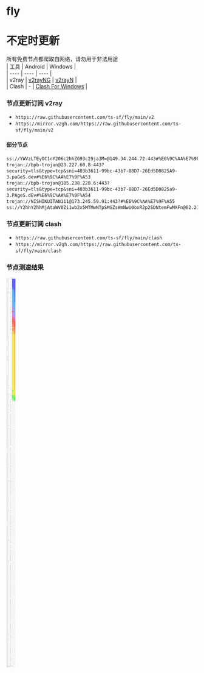 # fly
# 不定时更新
所有免费节点都爬取自网络，请勿用于非法用途  
|  工具  | Android  | Windows  |  
|  ----  | ----   | ----  |  
| v2ray  | [v2rayNG](https://github.com/2dust/v2rayNG/releases) | [v2rayN](https://github.com/2dust/v2rayN/releases) |  
| Clash  | - | [Clash For Windows](https://github.com/2dust/clashN/releases) | 
  
### 节点更新订阅  v2ray
- `https://raw.githubusercontent.com/ts-sf/fly/main/v2`  
- `https://mirror.v2gh.com/https://raw.githubusercontent.com/ts-sf/fly/main/v2`  

#### 部分节点  
``` 
ss://YWVzLTEyOC1nY206c2hhZG93c29ja3M=@149.34.244.72:443#%E6%9C%AA%E7%9F%A52%201.4MB%2Fs
trojan://bpb-trojan@23.227.60.8:443?security=tls&type=tcp&sni=403b3611-99bc-43b7-88D7-26Ed5D0825A9-3.paGeS.dev#%E6%9C%AA%E7%9F%A53
trojan://bpb-trojan@185.238.228.6:443?security=tls&type=tcp&sni=403b3611-99bc-43b7-88D7-26Ed5D0825a9-3.PAgeS.dEv#%E6%9C%AA%E7%9F%A54
trojan://NISHIKUITAN111@173.245.59.91:443?#%E6%9C%AA%E7%9F%A55
ss://Y2hhY2hhMjAtaWV0Zi1wb2x5MTMwNTpSMGZsWmNwU0oxR2p2SDNtemFwMXFn@62.210.88.22:443#%E6%9C%AA%E7%9F%A56%20578.5KB%2Fs
```
### 节点更新订阅  clash
- `https://raw.githubusercontent.com/ts-sf/fly/main/clash`  
- `https://mirror.v2gh.com/https://raw.githubusercontent.com/ts-sf/fly/main/clash`  

### 节点测速结果
![image](traffic.png)
